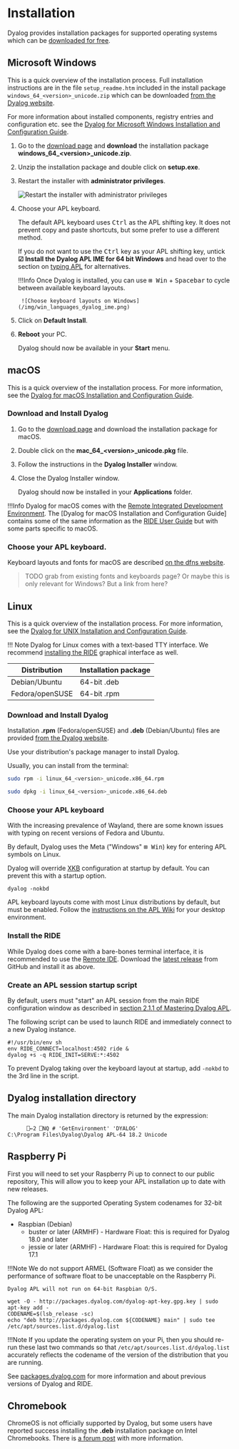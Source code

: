 # Installation
Dyalog provides installation packages for supported operating systems which can be [downloaded for free](https://www.dyalog.com/download-zone.htm).

## Microsoft Windows
This is a quick overview of the installation process. Full installation instructions are in the file `setup_readme.htm` included in the install package `windows_64_<version>_unicode.zip` which can be downloaded [from the Dyalog website](https://www.dyalog.com/download-zone.htm).

For more information about installed components, registry entries and configuration etc. see the [Dyalog for Microsoft Windows Installation and Configuration Guide](https://docs.dyalog.com/latest/Dyalog%20for%20Microsoft%20Windows%20Installation%20and%20Configuration%20Guide.pdf).

1. Go to the [download page](https://www.dyalog.com/download-zone.htm) and **download** the installation package **windows_64_&lt;version&gt;_unicode.zip**.

2. Unzip the installation package and double click on **setup.exe**.

3. Restart the installer with **administrator privileges**.

	![Restart the installer with administrator privileges](/img/admin_restart.png)

4. Choose your APL keyboard.

	The default APL keyboard uses <kbd>Ctrl</kbd> as the APL shifting key. It does not prevent copy and paste shortcuts, but some prefer to use a different method.

	If you do not want to use the <kbd>Ctrl</kbd> key as your APL shifting key, untick **☑ Install the Dyalog APL IME for 64 bit Windows** and head over to the section on [typing APL](#typing-apl-symbols) for alternatives.

	!!!Info
		Once Dyalog is installed, you can use <kbd>⊞ Win</kbd> + <kbd>Spacebar</kbd> to cycle between available keyboard layouts.
		
		![Choose keyboard layouts on Windows](/img/win_languages_dyalog_ime.png)

5. Click on **Default Install**.

6. **Reboot** your PC.

	Dyalog should now be available in your **Start** menu.

## macOS
This is a quick overview of the installation process. For more information, see the [Dyalog for macOS Installation and Configuration Guide](https://docs.dyalog.com/latest/Dyalog%20for%20macOS%20Installation%20and%20Configuration%20Guide.pdf).

### Download and Install Dyalog
1. Go to the [download page](https://www.dyalog.com/download-zone.htm) and download the installation package for macOS.

2. Double click on the **mac_64_&lt;version&gt;_unicode.pkg** file.

3. Follow the instructions in the **Dyalog Installer** window.

4. Close the Dyalog Installer window.

	Dyalog should now be installed in your **Applications** folder.

!!!Info
	Dyalog for macOS comes with the [Remote Integrated Development Environment](https://github.com/Dyalog/ride). The [Dyalog for macOS Installation and Configuration Guide] contains some of the same information as the [RIDE User Guide](https://docs.dyalog.com/latest/RIDE%20User%20Guide.pdf) but with some parts specific to macOS.

### Choose your APL keyboard.
Keyboard layouts and fonts for macOS are described [on the dfns website](https://dfns.dyalog.com/n_kbmac.htm).

> TODO grab from existing fonts and keyboards page?
> Or maybe this is only relevant for Windows? But a link from here?

## Linux
This is a quick overview of the installation process. For more information, see the [Dyalog for UNIX Installation and Configuration Guide](https://docs.dyalog.com/latest/Dyalog%20for%20UNIX%20Installation%20and%20Configuration%20Guide.pdf).

!!! Note
	Dyalog for Linux comes with a text-based TTY interface. We recommend [installing the RIDE](#install-the-ride) graphical interface as well.

|Distribution|Installation package|
|---|---|
|Debian/Ubuntu|64-bit .deb|
|Fedora/openSUSE|64-bit .rpm|

### Download and Install Dyalog
Installation **.rpm** (Fedora/openSUSE) and **.deb** (Debian/Ubuntu) files are provided [from the Dyalog website](https://www.dyalog.com/download-zone.htm).

Use your distribution's package manager to install Dyalog.

Usually, you can install from the terminal:

```sh
sudo rpm -i linux_64_<version>_unicode.x86_64.rpm
```

```sh
sudo dpkg -i linux_64_<version>_unicode.x86_64.deb
```

### Choose your APL keyboard
With the increasing prevalence of Wayland, there are some known issues with typing on recent versions of Fedora and Ubuntu.

By default, Dyalog uses the Meta ("Windows" <kbd>⊞ Win</kbd>) key for entering APL symbols on Linux.

Dyalog will override [XKB](https://www.x.org/wiki/XKB/) configuration at startup by default. You can prevent this with a startup option.

    dyalog -nokbd

APL keyboard layouts come with most Linux distributions by default, but must be enabled. Follow the [instructions on the APL Wiki](https://aplwiki.com/wiki/Typing_glyphs_on_Linux) for your desktop environment.

### Install the RIDE

While Dyalog does come with a bare-bones terminal interface, it is recommended to use the [Remote IDE](https://github.com/Dyalog/ride). Download the [latest release](https://github.com/Dyalog/ride/releases/latest) from GitHub and install it as above.

### Create an APL session startup script

By default, users must "start" an APL session from the main RIDE configuration window as described in [section 2.1.1 of Mastering Dyalog APL](https://mastering.dyalog.com/Getting-Started.html#the-ride-working-environment).

The following script can be used to launch RIDE and immediately connect to a new Dyalog instance.

    #!/usr/bin/env sh
    env RIDE_CONNECT=localhost:4502 ride &
    dyalog +s -q RIDE_INIT=SERVE:*:4502

To prevent Dyalog taking over the keyboard layout at startup, add `-nokbd` to the 3rd line in the script.

## Dyalog installation directory
The main Dyalog installation directory is returned by the expression:

```APL
      ⎕←2 ⎕NQ # 'GetEnvironment' 'DYALOG'
C:\Program Files\Dyalog\Dyalog APL-64 18.2 Unicode
```

## Raspberry Pi
First you will need to set your Raspberry Pi up to connect to our public repository, This will allow you to keep your APL installation up to date with new releases.

The following are the supported Operating System codenames for 32-bit Dyalog APL:

- Raspbian (Debian)
	- buster or later (ARMHF) - Hardware Float: this is required for Dyalog 18.0 and later
	- jessie or later (ARMHF) - Hardware Float: this is required for Dyalog 17.1

!!!Note
	We do not support ARMEL (Software Float) as we consider the performance of software float to be unacceptable on the Raspberry Pi.

	Dyalog APL will not run on 64-bit Raspbian O/S.

```shell
wget -O - http://packages.dyalog.com/dyalog-apt-key.gpg.key | sudo apt-key add -
CODENAME=$(lsb_release -sc)
echo "deb http://packages.dyalog.com ${CODENAME} main" | sudo tee /etc/apt/sources.list.d/dyalog.list
```

!!!Note
	If you update the operating system on your Pi, then you should re-run these last two commands so that `/etc/apt/sources.list.d/dyalog.list` accurately reflects the codename of the version of the distribution that you are running. 

See [packages.dyalog.com](https://packages.dyalog.com/) for more information and about previous versions of Dyalog and RIDE.

## Chromebook
ChromeOS is not officially supported by Dyalog, but some users have reported success installing the **.deb** installation package on Intel Chromebooks. There is [a forum post](https://forums.dyalog.com/viewtopic.php?f=20&p=7352) with more information.

